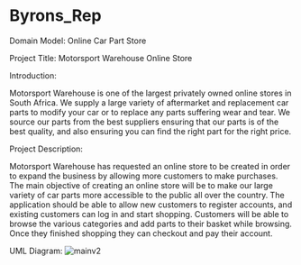 # Byrons_Rep

Domain Model: Online Car Part Store

Project Title: Motorsport Warehouse Online Store

Introduction:

Motorsport Warehouse is one of the largest privately owned online stores in South Africa. 
We supply a large variety of aftermarket and replacement car parts to modify your car or to replace any parts suffering wear and tear. We source our parts from the best suppliers ensuring that our parts is of the best quality, and also ensuring you can find the right part for the right price.

Project Description:

Motorsport Warehouse has requested an online store to be created in order to expand the business by allowing more customers to make purchases. The main objective of creating an online store will be to make our large variety of car parts more accessible to the public all over the country. The application should be able to allow new customers to register accounts, and existing customers can log in and start shopping. Customers will be able to browse the various categories and add parts to their basket while browsing. Once they finished shopping they can checkout and pay their account.

UML Diagram:
![mainv2](https://cloud.githubusercontent.com/assets/10944357/8659015/fafe6ea8-29a7-11e5-93fc-4270c846e1ba.jpg)

